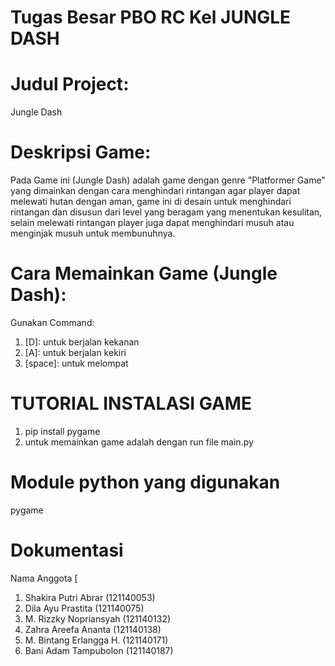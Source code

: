 # Tugas Besar PBO RC Kel JUNGLE DASH
# Judul Project: 
Jungle Dash

# Deskripsi Game:
Pada Game ini (Jungle Dash) adalah game dengan genre "Platformer Game" yang dimainkan dengan cara menghindari rintangan agar player dapat melewati hutan dengan aman, game ini di desain untuk menghindari rintangan dan disusun dari level yang beragam yang menentukan kesulitan, selain melewati rintangan player juga dapat menghindari musuh atau menginjak musuh untuk membunuhnya.

# Cara Memainkan Game (Jungle Dash):

Gunakan Command:
1. [D]: untuk berjalan kekanan
2. [A]: untuk berjalan kekiri
3. [space]: untuk melompat

# TUTORIAL INSTALASI GAME
1. pip install pygame
2. untuk memainkan game adalah dengan run file main.py

# Module python yang digunakan
pygame

# Dokumentasi

Nama Anggota [
1. Shakira Putri Abrar (121140053)
2. Dila Ayu Prastita (121140075)
3. M. Rizzky Nopriansyah (121140132)
4. Zahra Areefa Ananta (121140138)
5. M. Bintang Erlangga H. (121140171)
6. Bani Adam Tampubolon (121140187)
